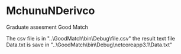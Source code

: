 # MchunuNDerivco
Graduate assesment Good Match

The csv file is in "..\\GoodMatch\bin\Debug\file.csv"
the result text file Data.txt is save in "..\\GoodMatch\bin\Debug\netcoreapp3.1\Data.txt"
